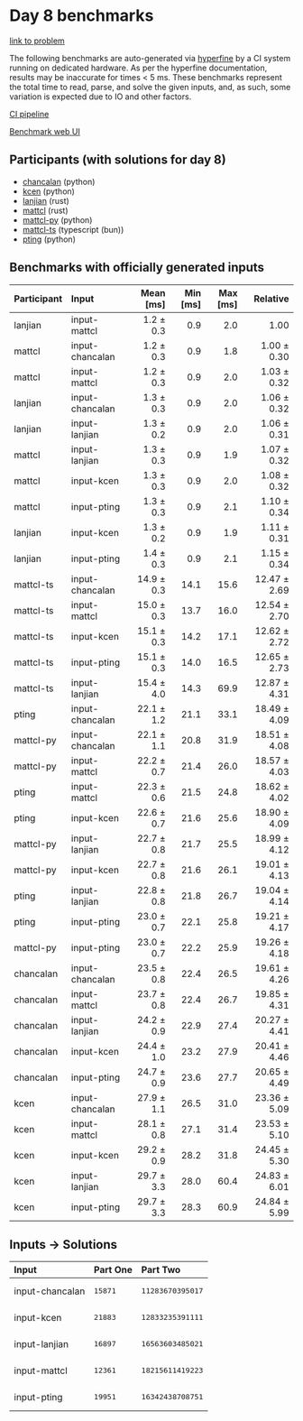 # Day 8 benchmarks

[link to problem](https://adventofcode.com/2023/day/8)

The following benchmarks are auto-generated via
[hyperfine](https://github.com/sharkdp/hyperfine) by a CI system running on
dedicated hardware. As per the hyperfine documentation, results may be
inaccurate for times < 5 ms. These benchmarks represent the total time to read,
parse, and solve the given inputs, and, as such, some variation is expected due
to IO and other factors.

[CI pipeline](http://ci.papercode.net:8080/teams/main/pipelines/aoc2023)

[Benchmark web UI](https://aoc.ancalagon.black)


## Participants (with solutions for day 8)

- [chancalan](https://github.com/chancalan/aoc2023) (python)
- [kcen](https://github.com/kcen/aoc2023) (python)
- [lanjian](https://github.com/lanjian/aoc-2023) (rust)
- [mattcl](https://github.com/mattcl/aoc2023) (rust)
- [mattcl-py](https://github.com/mattcl/aoc2023-py) (python)
- [mattcl-ts](https://github.com/mattcl/aoc2023-js) (typescript (bun))
- [pting](https://github.com/pting/aoc2023) (python)


## Benchmarks with officially generated inputs

| Participant | Input | Mean [ms] | Min [ms] | Max [ms] | Relative |
|:---|:---|---:|---:|---:|---:|
| lanjian | input-mattcl | 1.2 ± 0.3 | 0.9 | 2.0 | 1.00 |
| mattcl | input-chancalan | 1.2 ± 0.3 | 0.9 | 1.8 | 1.00 ± 0.30 |
| mattcl | input-mattcl | 1.2 ± 0.3 | 0.9 | 2.0 | 1.03 ± 0.32 |
| lanjian | input-chancalan | 1.3 ± 0.3 | 0.9 | 2.0 | 1.06 ± 0.32 |
| lanjian | input-lanjian | 1.3 ± 0.2 | 0.9 | 2.0 | 1.06 ± 0.31 |
| mattcl | input-lanjian | 1.3 ± 0.3 | 0.9 | 1.9 | 1.07 ± 0.32 |
| mattcl | input-kcen | 1.3 ± 0.3 | 0.9 | 2.0 | 1.08 ± 0.32 |
| mattcl | input-pting | 1.3 ± 0.3 | 0.9 | 2.1 | 1.10 ± 0.34 |
| lanjian | input-kcen | 1.3 ± 0.2 | 0.9 | 1.9 | 1.11 ± 0.31 |
| lanjian | input-pting | 1.4 ± 0.3 | 0.9 | 2.1 | 1.15 ± 0.34 |
| mattcl-ts | input-chancalan | 14.9 ± 0.3 | 14.1 | 15.6 | 12.47 ± 2.69 |
| mattcl-ts | input-mattcl | 15.0 ± 0.3 | 13.7 | 16.0 | 12.54 ± 2.70 |
| mattcl-ts | input-kcen | 15.1 ± 0.3 | 14.2 | 17.1 | 12.62 ± 2.72 |
| mattcl-ts | input-pting | 15.1 ± 0.3 | 14.0 | 16.5 | 12.65 ± 2.73 |
| mattcl-ts | input-lanjian | 15.4 ± 4.0 | 14.3 | 69.9 | 12.87 ± 4.31 |
| pting | input-chancalan | 22.1 ± 1.2 | 21.1 | 33.1 | 18.49 ± 4.09 |
| mattcl-py | input-chancalan | 22.1 ± 1.1 | 20.8 | 31.9 | 18.51 ± 4.08 |
| mattcl-py | input-mattcl | 22.2 ± 0.7 | 21.4 | 26.0 | 18.57 ± 4.03 |
| pting | input-mattcl | 22.3 ± 0.6 | 21.5 | 24.8 | 18.62 ± 4.02 |
| pting | input-kcen | 22.6 ± 0.7 | 21.6 | 25.6 | 18.90 ± 4.09 |
| mattcl-py | input-lanjian | 22.7 ± 0.8 | 21.7 | 25.5 | 18.99 ± 4.12 |
| mattcl-py | input-kcen | 22.7 ± 0.8 | 21.6 | 26.1 | 19.01 ± 4.13 |
| pting | input-lanjian | 22.8 ± 0.8 | 21.8 | 26.7 | 19.04 ± 4.14 |
| pting | input-pting | 23.0 ± 0.7 | 22.1 | 25.8 | 19.21 ± 4.17 |
| mattcl-py | input-pting | 23.0 ± 0.7 | 22.2 | 25.9 | 19.26 ± 4.18 |
| chancalan | input-chancalan | 23.5 ± 0.8 | 22.4 | 26.5 | 19.61 ± 4.26 |
| chancalan | input-mattcl | 23.7 ± 0.8 | 22.4 | 26.7 | 19.85 ± 4.31 |
| chancalan | input-lanjian | 24.2 ± 0.9 | 22.9 | 27.4 | 20.27 ± 4.41 |
| chancalan | input-kcen | 24.4 ± 1.0 | 23.2 | 27.9 | 20.41 ± 4.46 |
| chancalan | input-pting | 24.7 ± 0.9 | 23.6 | 27.7 | 20.65 ± 4.49 |
| kcen | input-chancalan | 27.9 ± 1.1 | 26.5 | 31.0 | 23.36 ± 5.09 |
| kcen | input-mattcl | 28.1 ± 0.8 | 27.1 | 31.4 | 23.53 ± 5.10 |
| kcen | input-kcen | 29.2 ± 0.9 | 28.2 | 31.8 | 24.45 ± 5.30 |
| kcen | input-lanjian | 29.7 ± 3.3 | 28.0 | 60.4 | 24.83 ± 6.01 |
| kcen | input-pting | 29.7 ± 3.3 | 28.3 | 60.9 | 24.84 ± 5.99 |


## Inputs -> Solutions

| Input | Part One | Part Two |
|:---|:---|:---|
|input-chancalan|<pre>15871</pre>|<pre>11283670395017</pre>|
|input-kcen|<pre>21883</pre>|<pre>12833235391111</pre>|
|input-lanjian|<pre>16897</pre>|<pre>16563603485021</pre>|
|input-mattcl|<pre>12361</pre>|<pre>18215611419223</pre>|
|input-pting|<pre>19951</pre>|<pre>16342438708751</pre>|